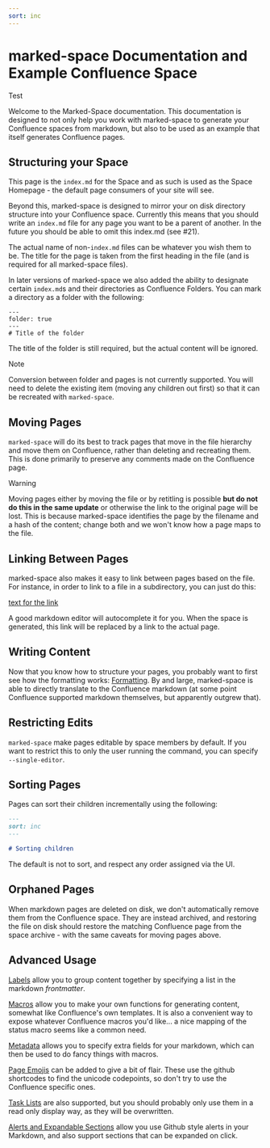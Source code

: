 ```yaml
---
sort: inc
---
```


# marked-space Documentation and Example Confluence Space

Test

Welcome to the Marked-Space documentation. This documentation is designed to
not only help you work with marked-space to generate your Confluence spaces
from markdown, but also to be used as an example that itself generates
Confluence pages.

## Structuring your Space

This page is the `index.md` for the Space and as such is used as the Space
Homepage - the default page consumers of your site will see.

Beyond this, marked-space is designed to mirror your on disk directory
structure into your Confluence space. Currently this means that you should
write an `index.md` file for any page you want to be a parent of another. In
the future you should be able to omit this index.md (see #21).

The actual name of non-`index.md` files can be whatever you wish them to be.
The title for the page is taken from the first heading in the file (and is
required for all marked-space files).

In later versions of marked-space we also added the ability to designate
certain `index.md`s and their directories as Confluence Folders. You can mark a
directory as a folder with the following:

```plain
---
folder: true
---
# Title of the folder
```

The title of the folder is still required, but the actual content will be ignored.

> [!NOTE]
> Conversion between folder and pages is not currently supported. You will need
> to delete the existing item (moving any children out first) so that it can be
> recreated with `marked-space`.

## Moving Pages

`marked-space` will do its best to track pages that move in the file hierarchy
and move them on Confluence, rather than deleting and recreating them. This is
done primarily to preserve any comments made on the Confluence page.

> [!WARNING]
> Moving pages either by moving the file or by retitling is possible **but do
> not do this in the same update** or otherwise the link to the original page
> will be lost. This is because marked-space identifies the page by the
> filename and a hash of the content; change both and we won't know how a page
> maps to the file.

## Linking Between Pages

marked-space also makes it easy to link between pages based on the file. For
instance, in order to link to a file in a subdirectory, you can just do this:

[text for the link](subpages/subpage1.md)

A good markdown editor will autocomplete it for you. When the space is
generated, this link will be replaced by a link to the actual page.

## Writing Content

Now that you know how to structure your pages, you probably want to first see
how the formatting works: [Formatting](formatting.md). By and large,
marked-space is able to directly translate to the Confluence markdown (at some
point Confluence supported markdown themselves, but apparently outgrew that).

## Restricting Edits

`marked-space` make pages editable by space members by default. If you want to
restrict this to only the user running the command, you can specify
`--single-editor`.

## Sorting Pages

Pages can sort their children incrementally using the following:

```markdown
---
sort: inc
---

# Sorting children
```

The default is not to sort, and respect any order assigned via the UI.

## Orphaned Pages

When markdown pages are deleted on disk, we don't automatically remove them
from the Confluence space. They are instead archived, and restoring the file on
disk should restore the matching Confluence page from the space archive - with
the same caveats for moving pages above.

## Advanced Usage

[Labels](./labels.md) allow you to group content together by specifying a list in
the markdown _frontmatter_.

[Macros](./macros.md) allow you to make your own functions for generating
content, somewhat like Confluence's own templates. It is also a convenient way
to expose whatever Confluence macros you'd like... a nice mapping of the status
macro seems like a common need.

[Metadata](./metadata.md) allows you to specify extra fields for your markdown,
which can then be used to do fancy things with macros.

[Page Emojis](./emoji-page.md) can be added to give a bit of flair. These use
the github shortcodes to find the unicode codepoints, so don't try to use the
Confluence specific ones.

[Task Lists](./task-list.md) are also supported, but you should probably only
use them in a read only display way, as they will be overwritten.

[Alerts and Expandable Sections](./alerts.md) allow you use Github style alerts
in your Markdown, and also support sections that can be expanded on click.
